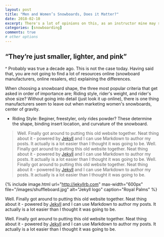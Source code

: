 ```yaml
---
layout: post
title: "Men and Women’s Snowboards, Does it Matter?"
date: 2018-02-10
excerpt: There's a lot of opinions on this, as an instructor mine may surprise you
categories: [snowboarding]
comments: true
# other options
---
```


## “They’re just smaller, lighter, and pink” ## 

^ Probably was true a decade ago. This is not the case today. Having said that, you are not going to find a lot of resources online (snowboard manufacturers, online resalers, etc) explaining the differences.

When choosing a snowboard shape, the three most popular criteria that get asked in order of importance are; Riding style, rider's weight, and rider's shoe size? Without going into detail (just look it up online), there is one thing manufacturers seem to leave out when marketing women's snowboards, center of gravity.



- Riding Style: Beginer, freestyler, only rides powder? These determine the shape, binding insert location, and curvature of the snowboard. 




>Well. Finally got around to putting this old website together. Neat thing about it - powered by [Jekyll](http://jekyllrb.com) and I can use Markdown to author my posts. It actually is a lot easier than I thought it was going to be. Well. Finally got around to putting this old website together. Neat thing about it - powered by [Jekyll](http://jekyllrb.com) and I can use Markdown to author my posts. It actually is a lot easier than I thought it was going to be. Well. Finally got around to putting this old website together. Neat thing about it - powered by [Jekyll](http://jekyllrb.com) and I can use Markdown to author my posts. It actually is a lot easier than I thought it was going to be.

{% include image.html url="http://jekyllrb.com"
max-width="600px" file="/images/shuffleboard.jpg" alt="Jekyll logo" caption="Royal Palms" %}

Well. Finally got around to putting this old website together. Neat thing about it - powered by [Jekyll](http://jekyllrb.com) and I can use Markdown to author my posts. It actually is a lot easier than I thought it was going to be.

Well. Finally got around to putting this old website together. Neat thing about it - powered by [Jekyll](http://jekyllrb.com) and I can use Markdown to author my posts. It actually is a lot easier than I thought it was going to be.

